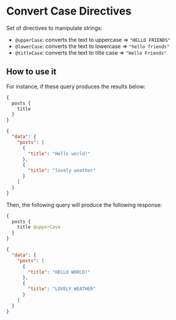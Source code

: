 # Convert Case Directives

Set of directives to manipulate strings:

- `@upperCase`: converts the text to uppercase => `"HELLO FRIENDS"`
- `@lowerCase`: converts the text to lowercase => `"hello friends"`
- `@titleCase`: converts the text to title case => `"Hello Friends"`

## How to use it

For instance, if these query produces the results below:

```graphql
{
  posts {
    title
  }
}
```

```json
{
  "data": {
    "posts": [
      {
        "title": "Hello world!"
      },
      {
        "title": "lovely weather"
      }
    ]
  }
}
```

Then, the following query will produce the following response:

```graphql
{
  posts {
    title @upperCase
  }
}
```

```json
{
  "data": {
    "posts": [
      {
        "title": "HELLO WORLD!"
      },
      {
        "title": "LOVELY WEATHER"
      }
    ]
  }
}
```
